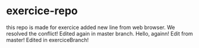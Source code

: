 # exercice-repo
this repo is made for exercice
added new line from web browser.
We resolved the conflict!
Edited again in master branch.
Hello, againn!
Edit from master!
Edited in exerciceBranch!


